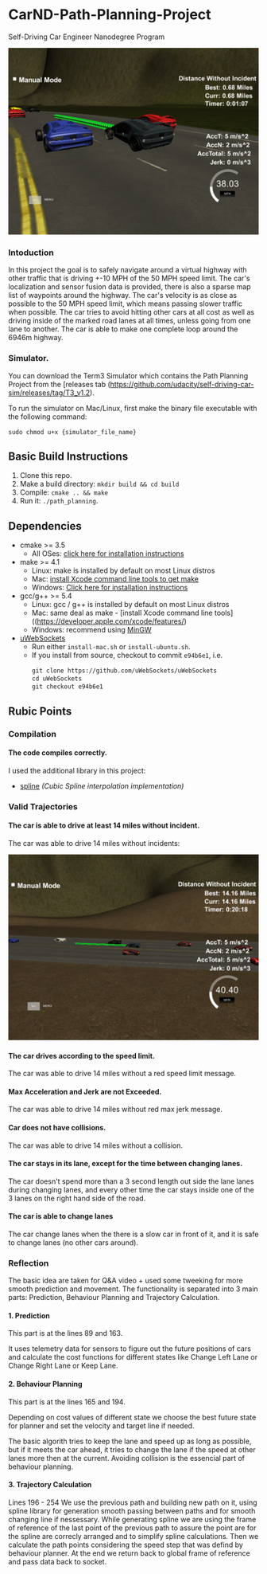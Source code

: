 # CarND-Path-Planning-Project
Self-Driving Car Engineer Nanodegree Program

![Intro](https://github.com/Verichev/CarND-Path-Planning-Project/blob/master/doc/main.png)

### Intoduction
In this project the goal is to safely navigate around a virtual highway with other traffic that is driving +-10 MPH of the 50 MPH speed limit. The car's localization and sensor fusion data is provided, there is also a sparse map list of waypoints around the highway. The car's velocity is as close as possible to the 50 MPH speed limit, which means passing slower traffic when possible. The car tries to avoid hitting other cars at all cost as well as driving inside of the marked road lanes at all times, unless going from one lane to another. The car is able to make one complete loop around the 6946m highway.
   
### Simulator.
You can download the Term3 Simulator which contains the Path Planning Project from the [releases tab (https://github.com/udacity/self-driving-car-sim/releases/tag/T3_v1.2).  

To run the simulator on Mac/Linux, first make the binary file executable with the following command:
```shell
sudo chmod u+x {simulator_file_name}
```

## Basic Build Instructions

1. Clone this repo.
2. Make a build directory: `mkdir build && cd build`
3. Compile: `cmake .. && make`
4. Run it: `./path_planning`.

## Dependencies

* cmake >= 3.5
  * All OSes: [click here for installation instructions](https://cmake.org/install/)
* make >= 4.1
  * Linux: make is installed by default on most Linux distros
  * Mac: [install Xcode command line tools to get make](https://developer.apple.com/xcode/features/)
  * Windows: [Click here for installation instructions](http://gnuwin32.sourceforge.net/packages/make.htm)
* gcc/g++ >= 5.4
  * Linux: gcc / g++ is installed by default on most Linux distros
  * Mac: same deal as make - [install Xcode command line tools]((https://developer.apple.com/xcode/features/)
  * Windows: recommend using [MinGW](http://www.mingw.org/)
* [uWebSockets](https://github.com/uWebSockets/uWebSockets)
  * Run either `install-mac.sh` or `install-ubuntu.sh`.
  * If you install from source, checkout to commit `e94b6e1`, i.e.
    ```
    git clone https://github.com/uWebSockets/uWebSockets 
    cd uWebSockets
    git checkout e94b6e1
    ```

## Rubic Points

### Compilation

#### The code compiles correctly.

I used the additional library in this project:

- [spline](http://kluge.in-chemnitz.de/opensource/spline/) *(Cubic Spline interpolation implementation)*

### Valid Trajectories

#### The car is able to drive at least 14 miles without incident.

The car was able to drive 14 miles without incidents:

![14miles](https://github.com/Verichev/CarND-Path-Planning-Project/blob/master/doc/distance_14miles.png)


#### The car drives according to the speed limit.

The car was able to drive 14 miles without a red speed limit message.


#### Max Acceleration and Jerk are not Exceeded.

The car was able to drive 14 miles without red max jerk message.

#### Car does not have collisions.

The car was able to drive 14 miles without a collision.

#### The car stays in its lane, except for the time between changing lanes.

The car doesn't spend more than a 3 second length out side the lane lanes during changing lanes, and every other time the car stays inside one of the 3 lanes on the right hand side of the road.

#### The car is able to change lanes

The car change lanes when the there is a slow car in front of it, and it is safe to change lanes (no other cars around).


### Reflection

The basic idea are taken for Q&A video + used some tweeking for more smooth prediction and movement.  The functionality is separated into 3 main parts: Prediction, Behaviour Planning and Trajectory Calculation.


#### 1. Prediction

This part is at the lines 89 and 163.

It uses telemetry data for sensors to figure out the future positions of cars and calculate the cost functions for different states like Change Left Lane or Change Right Lane or Keep Lane.

#### 2. Behaviour Planning

This part is at the lines 165 and 194.

Depending on cost values of different state we choose the best future state for planner and set the velocity and target line if needed.

The basic algorith tries to keep the lane and speed up as long as possible, but if it meets the car ahead, it tries to change the lane if the speed at other lanes more then at the current. Avoiding collision is the essencial part of behaviour planning.


#### 3. Trajectory Calculation

Lines 196 - 254
We use the previous path and building new path on it, using spline library for generation smooth passing between paths and for smooth changing line if nessessary. While generating spline we are using the frame of reference of the last point of the previous path to assure the point are for the spline are correcly arranged and to simplify spline calculations. Then we calculate the path points considering the speed step that was defind by behaviour planner. At the end we return back to global frame of reference and pass data back to socket.


